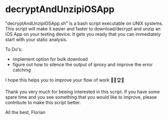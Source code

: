 # decryptAndUnzipiOSApp  

"decryptAndUnzipiOSApp.sh" is a bash script executable on UNIX systems. 
This script will make it easier and faster to download/decrypt and unzip an iOS App on your testing device. It gets you ready that you can immediately start with your static analysis.

To Do's:

* implement option for bulk download
* figure out how to silence the output of iproxy and improve the error catching

I hope this helps you to improve your flow of work 🎉📱🏆🎊

Thank you very much for beeing interested in this script. If you have some spare time and you see something that you would like to improve, please contribute to make this script better.

All the best,
Florian
